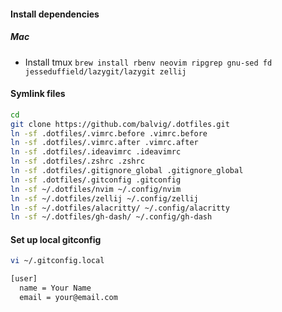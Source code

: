 #### Install dependencies

##### Mac
- Install tmux `brew install rbenv neovim ripgrep gnu-sed fd jesseduffield/lazygit/lazygit zellij`

#### Symlink files

```bash
cd
git clone https://github.com/balvig/.dotfiles.git
ln -sf .dotfiles/.vimrc.before .vimrc.before
ln -sf .dotfiles/.vimrc.after .vimrc.after
ln -sf .dotfiles/.ideavimrc .ideavimrc
ln -sf .dotfiles/.zshrc .zshrc
ln -sf .dotfiles/.gitignore_global .gitignore_global
ln -sf .dotfiles/.gitconfig .gitconfig
ln -sf ~/.dotfiles/nvim ~/.config/nvim
ln -sf ~/.dotfiles/zellij ~/.config/zellij
ln -sf ~/.dotfiles/alacritty/ ~/.config/alacritty
ln -sf ~/.dotfiles/gh-dash/ ~/.config/gh-dash
```

#### Set up local gitconfig

```bash
vi ~/.gitconfig.local

[user]
  name = Your Name
  email = your@email.com
```
